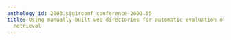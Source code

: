 ```yaml
---
anthology_id: 2003.sigirconf_conference-2003.55
title: Using manually-built web directories for automatic evaluation of known-item
  retrieval
---
```

